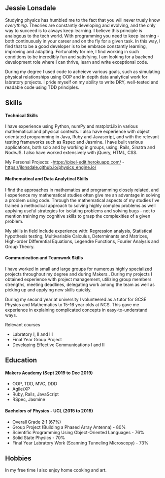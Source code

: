 ## Jessie Lonsdale

Studying physics has humbled me to the fact that you will never truely know  <em>everything</em>. Theories are constantly developing and evolving, and the only way to succeed is to always keep learning. I believe this principle is analogous to the tech world. With programming you need to keep learning - both continuously in your career and on the fly for a given task. In this way, I find that to be a good developer is to be embrace constantly learning, improving and adapting. Fortunately for me, I find working in such conditions to be incredibly fun and satisfying. I am looking for a backend development role where I can thrive, learn and write exceptional code.

During my degree I used code to acheieve various goals, such as simulating physical relationships using OOP and in depth data analytical work for labratory projects. I pride myself on my ability to write DRY, well-tested and readable code using TDD principles.

## Skills

#### Technical Skills 

I have experience using Python, numPy and matplotLib in various mathematical and physical contexts.
I also have experience with object orientated programming in Java, Ruby and Javascript, and with the relevant testing frameworks such as Rspec and Jasmine. I have built various applications, both solo and by working in groups, using: Rails, Sinatra and NodeJS. I also have worked extensively with jQuery, HTML, CSS. 

My Personal Projects:
-https://pixel-edit.herokuapp.com/
-https://jlonsdale.github.io/physics_engine.io/

#### Mathematical and Data Analytical Skills

I find the approaches in mathematics and programming closely related, and I experience my mathematical studies often give me an advantage in solving a problem using code. Through the mathematical aspects of my studies I've trained a methodical approach to solving highly complex problems as well applying useful strategies for isolating problems and solving bugs - not to mention training my cognitive skills to grasp the complexities of a given problem.

My skills in field include experience with: Regression analysis, Statistical hypothesis testing, Multivariable Calculus, Determinants and Matrices, High-order Differential Equations, Legendre Functions, Fourier Analysis and Group Theory.

#### Communication and Teamwork Skills

I have worked in small and large groups for numerous highly specialized projects throughout my degree and during Makers..
During my projects I obtained experience with project management, utilizing group members strengths, meeting deadlines, delegating work among the team as well as picking up and applying new skills quickly.

During my second year at university I volunteered as a tutor for GCSE Physics and Mathematics to 15-16 year olds at NCS. This gave me experience in explaining complicated concepts in easy-to-understand ways.

Relevant courses
- Labratory I, II and III
- Final Year Group Project
- Developing Effective Communications I and II

## Education

#### Makers Academy (Sept 2019 to Dec 2019)

- OOP, TDD, MVC, DDD
- Agile/XP
- Ruby, Rails, JavaScript
- RSpec, Jasmine

#### Bachelors of Physics - UCL (2015 to 2019)

- Overall Grade 2:1 (67%)
- Group Project (Building a Phased Array Antenna) - 80%
- Scientific Programming Using Object-Oriented Languages - 76%
- Solid State Physics - 70%
- Final Year Labratory Work (Scanning Tunneling Microscopy) - 73%

## Hobbies

In my free time I also enjoy home cooking and art.
